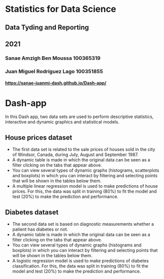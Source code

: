 # Statistics for Data Science 
## Data Tyding and Reporting 
## 2021
### Sanae Amzigh Ben Moussa 100365319
### Juan Miguel Rodríguez Lago 100351855

#### https://sanae-juanmi-dash.github.io/Dash-app/



# Dash-app

In this Dash app, two data sets are used to perform descriptive statistics, interactive and dynamic graphics and statistical models.

## House prices dataset
- The first data set is related to the sale prices of houses sold in the city of Windsor, Canada, during July, August and September 1987.
- A dynamic table is made in which the original data can be seen as a filter clicking on the tabs that appear above. 
- You can view several types of dynamic graphs (histograms, scatterplots and boxplots) in which you can interact by filtering and selecting points that will be shown in the tables below them.
- A multiple linear regression model is used to make predictions of house prices. For this, the data was split in training (80%) to fit the model and test (20%) to make the prediction and performance.


## Diabetes dataset

- The second data set is based on diagnostic measurements whether a patient has diabetes or not.
- A dynamic table is made in which the original data can be seen as a filter clicking on the tabs that appear above. 
- You can view several types of dynamic graphs (histograms and boxplots) in which you can interact by filtering and selecting points that will be shown in the tables below them.
- A logistic regression model is used to make predictions of diabetes classification. For this, the data was split in training (80%) to fit the model and test (20%) to make the prediction and performance.
